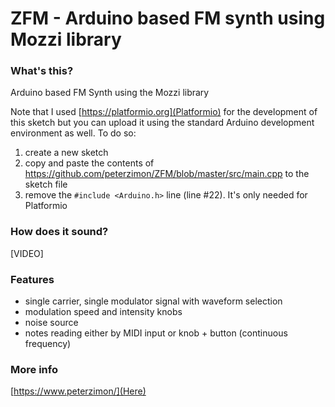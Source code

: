 # ZFM - Arduino based FM synth using Mozzi library

### What's this?

Arduino based FM Synth using the Mozzi library

Note that I used [https://platformio.org](Platformio) for the development of this sketch but you can upload it using the standard Arduino development environment as well. To do so:

1. create a new sketch
2. copy and paste the contents of https://github.com/peterzimon/ZFM/blob/master/src/main.cpp to the sketch file
3. remove the `#include <Arduino.h>` line (line #22). It's only needed for Platformio

### How does it sound?

[VIDEO]

### Features

- single carrier, single modulator signal with waveform selection
- modulation speed and intensity knobs
- noise source
- notes reading either by MIDI input or knob + button (continuous frequency)

### More info

[https://www.peterzimon/](Here)